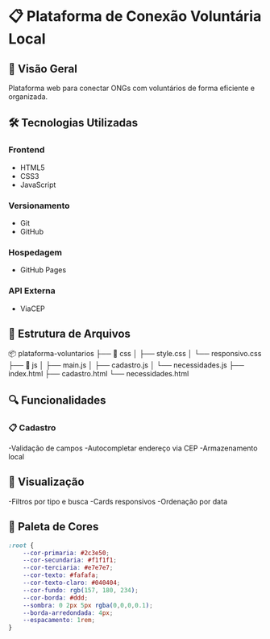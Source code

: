 # 📋 Plataforma de Conexão Voluntária Local

## 🌟 Visão Geral
Plataforma web para conectar ONGs com voluntários de forma eficiente e organizada.

## 🛠 Tecnologias Utilizadas
### Frontend
- HTML5
- CSS3  
- JavaScript

### Versionamento
- Git
- GitHub

### Hospedagem
- GitHub Pages

### API Externa
- ViaCEP

## 📂 Estrutura de Arquivos
📦 plataforma-voluntarios
├── 📂 css
│   ├── style.css
│   └── responsivo.css
├── 📂 js
│   ├── main.js
│   ├── cadastro.js
│   └── necessidades.js
├── index.html
├── cadastro.html
└── necessidades.html


## 🔍 Funcionalidades

### 📋 Cadastro
-Validação de campos
-Autocompletar endereço via CEP
-Armazenamento local

## 🔎 Visualização
-Filtros por tipo e busca 
-Cards responsivos
-Ordenação por data



## 🎨 Paleta de Cores
```css
:root {
    --cor-primaria: #2c3e50;
    --cor-secundaria: #f1f1f1;
    --cor-terciaria: #e7e7e7;
    --cor-texto: #fafafa;
    --cor-texto-claro: #040404;
    --cor-fundo: rgb(157, 180, 234);
    --cor-borda: #ddd;
    --sombra: 0 2px 5px rgba(0,0,0,0.1);
    --borda-arredondada: 4px;
    --espacamento: 1rem;
}




